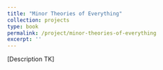 ```yaml
---
title: "Minor Theories of Everything"
collection: projects
type: book
permalink: /project/minor-theories-of-everything
excerpt: ''
---
```


[Description TK]